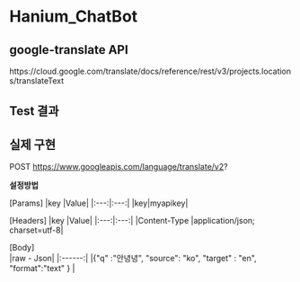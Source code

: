 # Hanium_ChatBot

## google-translate API
<p>
  https://cloud.google.com/translate/docs/reference/rest/v3/projects.locations/translateText
</p>

## Test 결과 

## 실제 구현
POST https://www.googleapis.com/language/translate/v2?

**설정방법**


[Params]
|key |Value|
|:---:|:---:|
|key|myapikey|



[Headers]
|key |Value|
|:---:|:---:|
|Content-Type   |application/json; charset=utf-8|



[Body]</br>
|raw - Json|
|:------:|
|{"q" :"안녕녕", "source": "ko", "target" : "en", "format":"text" } |


